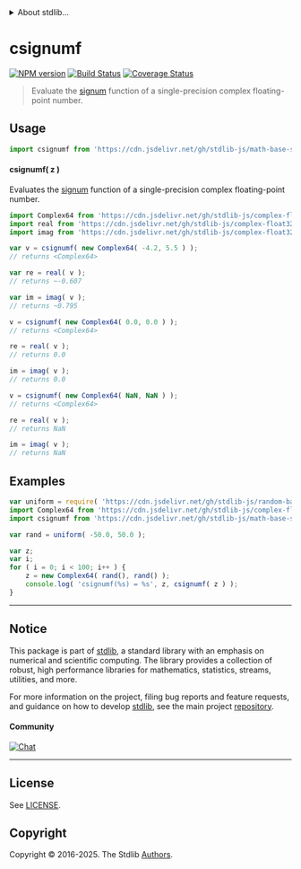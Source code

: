 <!--

@license Apache-2.0

Copyright (c) 2025 The Stdlib Authors.

Licensed under the Apache License, Version 2.0 (the "License");
you may not use this file except in compliance with the License.
You may obtain a copy of the License at

   http://www.apache.org/licenses/LICENSE-2.0

Unless required by applicable law or agreed to in writing, software
distributed under the License is distributed on an "AS IS" BASIS,
WITHOUT WARRANTIES OR CONDITIONS OF ANY KIND, either express or implied.
See the License for the specific language governing permissions and
limitations under the License.

-->


<details>
  <summary>
    About stdlib...
  </summary>
  <p>We believe in a future in which the web is a preferred environment for numerical computation. To help realize this future, we've built stdlib. stdlib is a standard library, with an emphasis on numerical and scientific computation, written in JavaScript (and C) for execution in browsers and in Node.js.</p>
  <p>The library is fully decomposable, being architected in such a way that you can swap out and mix and match APIs and functionality to cater to your exact preferences and use cases.</p>
  <p>When you use stdlib, you can be absolutely certain that you are using the most thorough, rigorous, well-written, studied, documented, tested, measured, and high-quality code out there.</p>
  <p>To join us in bringing numerical computing to the web, get started by checking us out on <a href="https://github.com/stdlib-js/stdlib">GitHub</a>, and please consider <a href="https://opencollective.com/stdlib">financially supporting stdlib</a>. We greatly appreciate your continued support!</p>
</details>

# csignumf

[![NPM version][npm-image]][npm-url] [![Build Status][test-image]][test-url] [![Coverage Status][coverage-image]][coverage-url] <!-- [![dependencies][dependencies-image]][dependencies-url] -->

> Evaluate the [signum][signum] function of a single-precision complex floating-point number.

<!-- Section to include introductory text. Make sure to keep an empty line after the intro `section` element and another before the `/section` close. -->

<section class="intro">

</section>

<!-- /.intro -->

<!-- Package usage documentation. -->



<section class="usage">

## Usage

```javascript
import csignumf from 'https://cdn.jsdelivr.net/gh/stdlib-js/math-base-special-csignumf@deno/mod.js';
```

#### csignumf( z )

Evaluates the [signum][signum] function of a single-precision complex floating-point number.

```javascript
import Complex64 from 'https://cdn.jsdelivr.net/gh/stdlib-js/complex-float32-ctor@deno/mod.js';
import real from 'https://cdn.jsdelivr.net/gh/stdlib-js/complex-float32-real@deno/mod.js';
import imag from 'https://cdn.jsdelivr.net/gh/stdlib-js/complex-float32-imag@deno/mod.js';

var v = csignumf( new Complex64( -4.2, 5.5 ) );
// returns <Complex64>

var re = real( v );
// returns ~-0.607

var im = imag( v );
// returns ~0.795

v = csignumf( new Complex64( 0.0, 0.0 ) );
// returns <Complex64>

re = real( v );
// returns 0.0

im = imag( v );
// returns 0.0

v = csignumf( new Complex64( NaN, NaN ) );
// returns <Complex64>

re = real( v );
// returns NaN

im = imag( v );
// returns NaN
```

</section>

<!-- /.usage -->

<!-- Package usage notes. Make sure to keep an empty line after the `section` element and another before the `/section` close. -->

<section class="notes">

</section>

<!-- /.notes -->

<!-- Package usage examples. -->

<section class="examples">

## Examples

<!-- eslint no-undef: "error" -->

```javascript
var uniform = require( 'https://cdn.jsdelivr.net/gh/stdlib-js/random-base-uniform' ).factory;
import Complex64 from 'https://cdn.jsdelivr.net/gh/stdlib-js/complex-float32-ctor@deno/mod.js';
import csignumf from 'https://cdn.jsdelivr.net/gh/stdlib-js/math-base-special-csignumf@deno/mod.js';

var rand = uniform( -50.0, 50.0 );

var z;
var i;
for ( i = 0; i < 100; i++ ) {
    z = new Complex64( rand(), rand() );
    console.log( 'csignumf(%s) = %s', z, csignumf( z ) );
}
```

</section>

<!-- /.examples -->

<!-- C interface documentation. -->



<!-- Section to include cited references. If references are included, add a horizontal rule *before* the section. Make sure to keep an empty line after the `section` element and another before the `/section` close. -->

<section class="references">

</section>

<!-- /.references -->

<!-- Section for related `stdlib` packages. Do not manually edit this section, as it is automatically populated. -->

<section class="related">

</section>

<!-- /.related -->

<!-- Section for all links. Make sure to keep an empty line after the `section` element and another before the `/section` close. -->


<section class="main-repo" >

* * *

## Notice

This package is part of [stdlib][stdlib], a standard library with an emphasis on numerical and scientific computing. The library provides a collection of robust, high performance libraries for mathematics, statistics, streams, utilities, and more.

For more information on the project, filing bug reports and feature requests, and guidance on how to develop [stdlib][stdlib], see the main project [repository][stdlib].

#### Community

[![Chat][chat-image]][chat-url]

---

## License

See [LICENSE][stdlib-license].


## Copyright

Copyright &copy; 2016-2025. The Stdlib [Authors][stdlib-authors].

</section>

<!-- /.stdlib -->

<!-- Section for all links. Make sure to keep an empty line after the `section` element and another before the `/section` close. -->

<section class="links">

[npm-image]: http://img.shields.io/npm/v/@stdlib/math-base-special-csignumf.svg
[npm-url]: https://npmjs.org/package/@stdlib/math-base-special-csignumf

[test-image]: https://github.com/stdlib-js/math-base-special-csignumf/actions/workflows/test.yml/badge.svg?branch=main
[test-url]: https://github.com/stdlib-js/math-base-special-csignumf/actions/workflows/test.yml?query=branch:main

[coverage-image]: https://img.shields.io/codecov/c/github/stdlib-js/math-base-special-csignumf/main.svg
[coverage-url]: https://codecov.io/github/stdlib-js/math-base-special-csignumf?branch=main

<!--

[dependencies-image]: https://img.shields.io/david/stdlib-js/math-base-special-csignumf.svg
[dependencies-url]: https://david-dm.org/stdlib-js/math-base-special-csignumf/main

-->

[chat-image]: https://img.shields.io/gitter/room/stdlib-js/stdlib.svg
[chat-url]: https://app.gitter.im/#/room/#stdlib-js_stdlib:gitter.im

[stdlib]: https://github.com/stdlib-js/stdlib

[stdlib-authors]: https://github.com/stdlib-js/stdlib/graphs/contributors

[umd]: https://github.com/umdjs/umd
[es-module]: https://developer.mozilla.org/en-US/docs/Web/JavaScript/Guide/Modules

[deno-url]: https://github.com/stdlib-js/math-base-special-csignumf/tree/deno
[deno-readme]: https://github.com/stdlib-js/math-base-special-csignumf/blob/deno/README.md
[umd-url]: https://github.com/stdlib-js/math-base-special-csignumf/tree/umd
[umd-readme]: https://github.com/stdlib-js/math-base-special-csignumf/blob/umd/README.md
[esm-url]: https://github.com/stdlib-js/math-base-special-csignumf/tree/esm
[esm-readme]: https://github.com/stdlib-js/math-base-special-csignumf/blob/esm/README.md
[branches-url]: https://github.com/stdlib-js/math-base-special-csignumf/blob/main/branches.md

[stdlib-license]: https://raw.githubusercontent.com/stdlib-js/math-base-special-csignumf/main/LICENSE

[signum]: https://en.wikipedia.org/wiki/Sign_function

<!-- <related-links> -->

<!-- </related-links> -->

</section>

<!-- /.links -->
